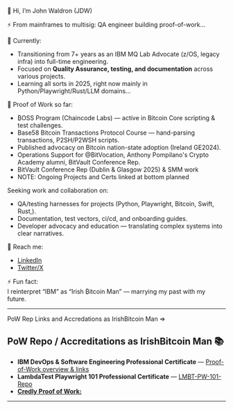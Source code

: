 👋 Hi, I’m John Waldron (JDW)

⚡ From mainframes to multisig: QA engineer building proof-of-work...  

🌱 Currently:  
- Transitioning from 7+ years as an IBM MQ Lab Advocate (z/OS, legacy infra) into full-time engineering.  
- Focused on **Quality Assurance, testing, and documentation** across various projects.  
- Learning all sorts in 2025, right now mainly in Python/Playwright/Rust/LLM domains...

🔭 Proof of Work so far:  
- ₿OSS Program (Chaincode Labs) — active in Bitcoin Core scripting & test challenges.  
- Base58 Bitcoin Transactions Protocol Course — hand-parsing transactions, P2SH/P2WSH scripts.  
- Published advocacy on Bitcoin nation-state adoption (Ireland GE2024).  
- Operations Support for @BitVocation, Anthony Pompilano's Crypto Academy alumni, BitVault Conference Rep.
- BitVault Conference Rep (Dublin & Glasgow 2025) & SMM work
- NOTE: Ongoing Projects and Certs linked at bottom planned  

Seeking work and collaboration on:  
- QA/testing harnesses for projects (Python, Playwright, Bitcoin, Swift, Rust,).  
- Documentation, test vectors, ci/cd, and onboarding guides.  
- Developer advocacy and education — translating complex systems into clear narratives.  

💬 Reach me:  
- [LinkedIn](https://www.linkedin.com/in/johndtwaldron/)  
- [Twitter/X](https://twitter.com/johndtwaldron)  

⚡ Fun fact:  
I reinterpret “IBM” as “Irish ₿itcoin Man” — marrying my past with my future. 

---

PoW Rep Links and Accredations as IrishBitcoin Man => 

## PoW Repo / Accreditations as IrishBitcoin Man 📚

- **IBM DevOps & Software Engineering Professional Certificate** — [Proof-of-Work overview & links](./JDW.DevOps_Pro_Cert.md)
- **LambdaTest Playwright 101 Professional Certificate** — [LMBT-PW-101-Repo](https://github.com/johndtwaldron/playwright-101-lambdatest-JDW)
- **[Credly Proof of Work:](https://www.credly.com/users/john-waldron)**


---
